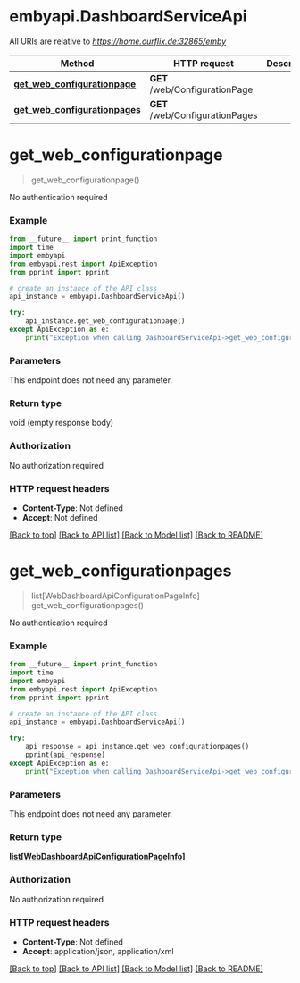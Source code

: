 # embyapi.DashboardServiceApi

All URIs are relative to *https://home.ourflix.de:32865/emby*

Method | HTTP request | Description
------------- | ------------- | -------------
[**get_web_configurationpage**](DashboardServiceApi.md#get_web_configurationpage) | **GET** /web/ConfigurationPage | 
[**get_web_configurationpages**](DashboardServiceApi.md#get_web_configurationpages) | **GET** /web/ConfigurationPages | 

# **get_web_configurationpage**
> get_web_configurationpage()



No authentication required

### Example
```python
from __future__ import print_function
import time
import embyapi
from embyapi.rest import ApiException
from pprint import pprint

# create an instance of the API class
api_instance = embyapi.DashboardServiceApi()

try:
    api_instance.get_web_configurationpage()
except ApiException as e:
    print("Exception when calling DashboardServiceApi->get_web_configurationpage: %s\n" % e)
```

### Parameters
This endpoint does not need any parameter.

### Return type

void (empty response body)

### Authorization

No authorization required

### HTTP request headers

 - **Content-Type**: Not defined
 - **Accept**: Not defined

[[Back to top]](#) [[Back to API list]](../README.md#documentation-for-api-endpoints) [[Back to Model list]](../README.md#documentation-for-models) [[Back to README]](../README.md)

# **get_web_configurationpages**
> list[WebDashboardApiConfigurationPageInfo] get_web_configurationpages()



No authentication required

### Example
```python
from __future__ import print_function
import time
import embyapi
from embyapi.rest import ApiException
from pprint import pprint

# create an instance of the API class
api_instance = embyapi.DashboardServiceApi()

try:
    api_response = api_instance.get_web_configurationpages()
    pprint(api_response)
except ApiException as e:
    print("Exception when calling DashboardServiceApi->get_web_configurationpages: %s\n" % e)
```

### Parameters
This endpoint does not need any parameter.

### Return type

[**list[WebDashboardApiConfigurationPageInfo]**](WebDashboardApiConfigurationPageInfo.md)

### Authorization

No authorization required

### HTTP request headers

 - **Content-Type**: Not defined
 - **Accept**: application/json, application/xml

[[Back to top]](#) [[Back to API list]](../README.md#documentation-for-api-endpoints) [[Back to Model list]](../README.md#documentation-for-models) [[Back to README]](../README.md)

